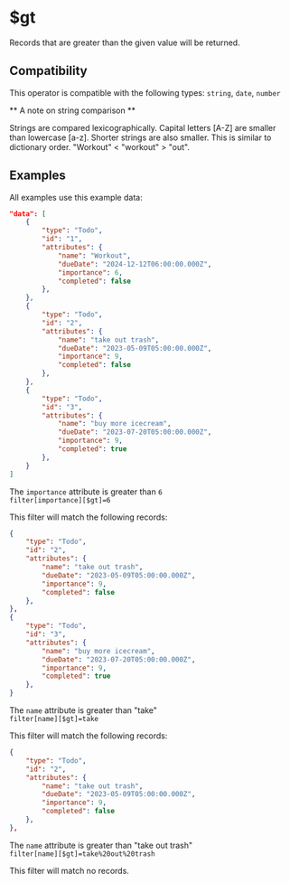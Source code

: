 # $gt

Records that are greater than the given value will be returned.

## Compatibility

This operator is compatible with the following types:
`string`, `date`, `number`

** A note on string comparison **

Strings are compared lexicographically. Capital letters [A-Z] are smaller than lowercase [a-z]. Shorter strings are also smaller. This is similar to dictionary order.
"Workout" < "workout" > "out".

## Examples

All examples use this example data:

```json
"data": [
    {
        "type": "Todo",
        "id": "1",
        "attributes": {
            "name": "Workout",
            "dueDate": "2024-12-12T06:00:00.000Z",
            "importance": 6,
            "completed": false
        },
    },
    {
        "type": "Todo",
        "id": "2",
        "attributes": {
            "name": "take out trash",
            "dueDate": "2023-05-09T05:00:00.000Z",
            "importance": 9,
            "completed": false
        },
    },
    {
        "type": "Todo",
        "id": "3",
        "attributes": {
            "name": "buy more icecream",
            "dueDate": "2023-07-20T05:00:00.000Z",
            "importance": 9,
            "completed": true
        },
    }
]
```

The `importance` attribute is greater than `6`<br>
`filter[importance][$gt]=6`<br>

This filter will match the following records:<br>

```json
{
    "type": "Todo",
    "id": "2",
    "attributes": {
        "name": "take out trash",
        "dueDate": "2023-05-09T05:00:00.000Z",
        "importance": 9,
        "completed": false
    },
},
{
    "type": "Todo",
    "id": "3",
    "attributes": {
        "name": "buy more icecream",
        "dueDate": "2023-07-20T05:00:00.000Z",
        "importance": 9,
        "completed": true
    },
}
```

The `name` attribute is greater than "take"<br>
`filter[name][$gt]=take`<br>

This filter will match the following records:<br>

```json
{
    "type": "Todo",
    "id": "2",
    "attributes": {
        "name": "take out trash",
        "dueDate": "2023-05-09T05:00:00.000Z",
        "importance": 9,
        "completed": false
    },
},
```

The `name` attribute is greater than "take out trash"<br>
`filter[name][$gt]=take%20out%20trash`<br>

This filter will match no records.
